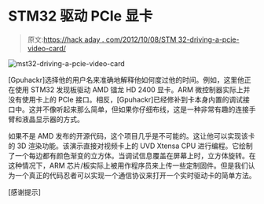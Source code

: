 # STM32 驱动 PCIe 显卡

> 原文:[https://hack aday . com/2012/10/08/STM 32-driving-a-pcie-video-card/](https://hackaday.com/2012/10/08/stm32-driving-a-pcie-video-card/)

![](../Images/99c9fe9c9a824902826692393ed31a0f.png "mst32-driving-a-pcie-video-card")

[Gpuhackr]选择他的用户名来准确地解释他如何度过他的时间。例如，这里他正在使用 STM32 发现板驱动 AMD 镭龙 HD 2400 显卡。ARM 微控制器实际上并没有使用卡上的 PCIe 接口。相反，[Gpuhackr]已经修补到卡本身内置的调试接口中。这并不像听起来那么简单，但如果你仔细布线，这是一种非常有趣的连接手臂和液晶显示器的方式。

如果不是 AMD 发布的开源代码，这个项目几乎是不可能的。这让他可以实现该卡的 3D 渲染功能。该演示直接对视频卡上的 UVD Xtensa CPU 进行编程。它绘制了一个每边都有颜色渐变的立方体。当调试信息覆盖在屏幕上时，立方体旋转。在这种情况下，ARM 芯片/板实际上被用作程序员来上传一些定制固件。但是我们认为一个真正的代码忍者可以实现一个通信协议来打开一个实时驱动卡的简单方法。

[感谢提示]